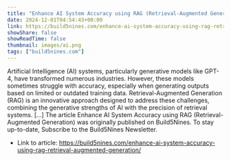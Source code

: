 ```yaml
---
title: "Enhance AI System Accuracy using RAG (Retrieval-Augmented Generation)"
date: 2024-12-01T04:54:43+00:00
link: https://build5nines.com/enhance-ai-system-accuracy-using-rag-retrieval-augmented-generation/
showShare: false
showReadTime: false
thumbnail: images/ai.png
tags: ["build5nines.com"]
---
```

Artificial Intelligence (AI) systems, particularly generative models like GPT-4, have transformed numerous industries. However, these models sometimes struggle with accuracy, especially when generating outputs based on limited or outdated training data. Retrieval-Augmented Generation (RAG) is an innovative approach designed to address these challenges, combining the generative strengths of AI with the precision of retrieval systems. […]
The article Enhance AI System Accuracy using RAG (Retrieval-Augmented Generation) was originally published on Build5Nines. To stay up-to-date, Subscribe to the Build5Nines Newsletter.

- Link to article: https://build5nines.com/enhance-ai-system-accuracy-using-rag-retrieval-augmented-generation/